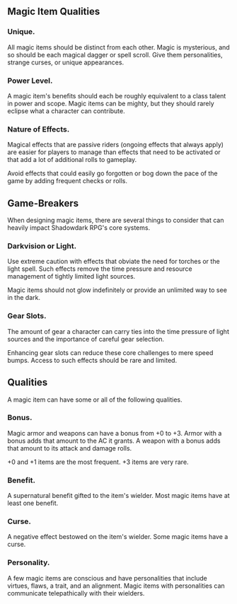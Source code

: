 
## Magic Item Qualities

### Unique. 
All magic items should be distinct from each other. Magic is mysterious, and so should be each magical dagger or spell scroll. Give them personalities, strange curses, or unique appearances.

### Power Level. 
A magic item's benefits should each be roughly equivalent to a class talent in power and scope. Magic items can be mighty, but they should rarely eclipse what a character can contribute.

### Nature of Effects. 
Magical effects that are passive riders (ongoing effects that always apply) are easier for players to manage than effects that need to be activated or that add a lot of additional rolls to gameplay.

Avoid effects that could easily go forgotten or bog down the pace of the game by adding frequent checks or rolls.

## Game-Breakers

When designing magic items, there are several things to consider that can heavily impact Shadowdark RPG's core systems.

### Darkvision or Light. 
Use extreme caution with effects that obviate the need for torches or the light spell. Such effects remove the time pressure and resource management of tightly limited light sources.

Magic items should not glow indefinitely or provide an unlimited way to see in the dark.

### Gear Slots.
The amount of gear a character can carry ties into the time pressure of light sources and the importance of careful gear selection.

Enhancing gear slots can reduce these core challenges to mere speed bumps. Access to such effects should be rare and limited.

## Qualities

A magic item can have some or all of the following qualities.

### Bonus.
Magic armor and weapons can have a bonus from +0 to +3. Armor with a bonus adds that amount to the AC it grants. A weapon with a bonus adds that amount to its attack and damage rolls.

+0 and +1 items are the most frequent. +3 items are very rare.

### Benefit. 
A supernatural benefit gifted to the item's wielder. Most magic items have at least one benefit.

### Curse. 
A negative effect bestowed on the item's wielder. Some magic items have a curse.

### Personality. 
A few magic items are conscious and have personalities that include virtues, flaws, a trait, and an alignment. Magic items with personalities can communicate telepathically with their wielders.
